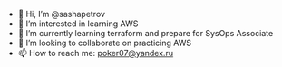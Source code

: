 - 👋 Hi, I’m @sashapetrov
- 👀 I’m interested in learning AWS
- 🌱 I’m currently learning terraform and prepare for SysOps Associate
- 💞️ I’m looking to collaborate on practicing AWS
- 📫 How to reach me: poker07@yandex.ru

<!---
sashapetrov/sashapetrov is a ✨ special ✨ repository because its `README.md` (this file) appears on your GitHub profile.
You can click the Preview link to take a look at your changes.
--->
